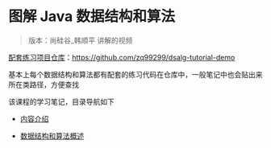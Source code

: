 # 图解 Java 数据结构和算法

> 版本：尚硅谷_韩顺平 讲解的视频

[配套练习项目仓库](https://github.com/zq99299/dsalg-tutorial-demo)：https://github.com/zq99299/dsalg-tutorial-demo

基本上每个数据结构和算法都有配套的练习代码在仓库中，一般笔记中也会贴出来所在类路径，方便查找

该课程的学习笔记，目录导航如下

- [内容介绍](./01/)

- [数据结构和算法概述](./02/)


